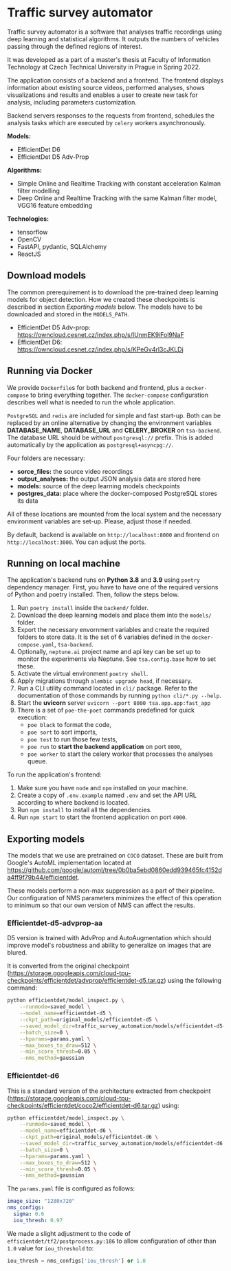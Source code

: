 # Traffic survey automator

Traffic survey automator is a software that analyses traffic recordings using deep learning and statistical algorithms.
It outputs the numbers of vehicles passing through the defined regions of interest.

It was developed as a part of a master's thesis at Faculty of Information Technology at Czech Technical University in
Prague in Spring 2022.

The application consists of a backend and a frontend. The frontend displays information about existing source videos,
performed analyses, shows visualizations and results and enables a user to create new task for analysis, including
parameters customization.

Backend servers responses to the requests from frontend, schedules the analysis tasks which are executed by `celery`
workers asynchronously.

**Models:**

- EfficientDet D6
- EfficientDet D5 Adv-Prop

**Algorithms:**

- Simple Online and Realtime Tracking with constant acceleration Kalman filter modelling
- Deep Online and Realtime Tracking with the same Kalman filter model, VGG16 feature embedding

**Technologies:**

- tensorflow
- OpenCV
- FastAPI, pydantic, SQLAlchemy
- ReactJS

## Download models

The common prerequirement is to download the pre-trained deep learning models for object detection. How we created
these checkpoints is described in section _Exporting models_ below. The models have to be downloaded and stored in the
`MODELS_PATH`.

- EfficientDet D5 Adv-prop: https://owncloud.cesnet.cz/index.php/s/IUnmEK9iFol9NaF
- EfficientDet D6: https://owncloud.cesnet.cz/index.php/s/KPeGv4rl3cJKLDj

## Running via Docker

We provide `Dockerfile`s for both backend and frontend, plus a `docker-compose` to bring everything together.
The `docker-compose` configuration describes well what is needed to run the whole application.

`PostgreSQL` and `redis` are included for simple and fast start-up. Both can be replaced by an online alternative by
changing the environment variables **DATABASE_NAME**, **DATABASE_URL** and **CELERY_BROKER** on `tsa-backend`.
The database URL should be without `postgresql://` prefix. This is added automatically by the application as
`postgresql+asyncpg://`.

Four folders are necessary:

- **sorce_files:** the source video recordings
- **output_analyses:** the output JSON analysis data are stored here
- **models:** source of the deep learning models checkpoints
- **postgres_data:** place where the docker-composed PostgreSQL stores its data

All of these locations are mounted from the local system and the necessary environment variables are set-up. Please,
adjust those if needed.

By default, backend is available on `http://localhost:8000` and frontend on `http://localhost:3000`. You can adjust the
ports.

## Running on local machine

The application's backend runs on **Python 3.8** and **3.9** using `poetry` dependency manager. First, you have to have
one of the required versions of Python and poetry installed. Then, follow the steps below.

1. Run `poetry install` inside the `backend/` folder.
2. Download the deep learning models and place them into the `models/` folder.
3. Export the necessary envornment variables and create the required folders to store data. It is the set of 6
   variables defined in the `docker-compose.yaml`, `tsa-backend`.
4. Optionally, `neptune.ai` project name and api key can be set up to monitor the experiments via Neptune. See
   `tsa.config.base` how to set these.
5. Activate the virtual environment `poetry shell`.
6. Apply migrations through `alembic upgrade head`, if necessary.
7. Run a CLI utility command located in `cli/` package. Refer to the documentation of those commands by running
   `python cli/*.py --help`.
8. Start the **uvicorn** server `uvicorn --port 8000 tsa.app.app:fast_app`
9. There is a set of `poe-the-poet` commands predefined for quick execution:
   - `poe black` to format the code,
   - `poe sort` to sort imports,
   - `poe test` to run those few tests,
   - `poe run` to **start the backend application** on port `8000`,
   - `poe worker` to start the celery worker that processes the analyses queue.

To run the application's frontend:

1. Make sure you have `node` and `npm` installed on your machine.
2. Create a copy of `.env.example` named `.env` and set the API URL according to where backend is located.
3. Run `npm install` to install all the dependencies.
4. Run `npm start` to start the frontend application on port `4000`.

## Exporting models

The models that we use are pretrained on `COCO` dataset. These are built from Google's AutoML implementation located at
https://github.com/google/automl/tree/0b0ba5ebd0860edd939465fc4152da4ff9f79b44/efficientdet.

These models perform a non-max suppression as a part of their pipeline. Our configuration of NMS parameters minimizes
the effect of this operation to minimum so that our own version of NMS can affect the results.

### Efficientdet-d5-advprop-aa

D5 version is trained with AdvProp and AutoAugmentation which should improve model's robustness and ability to generalize
on images that are blured.

It is converted from the original checkpoint (https://storage.googleapis.com/cloud-tpu-checkpoints/efficientdet/advprop/efficientdet-d5.tar.gz) using the following command:

```bash
python efficientdet/model_inspect.py \
    --runmode=saved_model \
    --model_name=efficientdet-d5 \
    --ckpt_path=original_models/efficientdet-d5 \
    --saved_model_dir=traffic_survey_automation/models/efficientdet-d5-advprop-aa \
    --batch_size=0 \
    --hparams=params.yaml \
    --max_boxes_to_draw=512 \
    --min_score_thresh=0.05 \
    --nms_method=gaussian
```

### Efficientdet-d6

This is a standard version of the architecture extracted from checkpoint (https://storage.googleapis.com/cloud-tpu-checkpoints/efficientdet/coco2/efficientdet-d6.tar.gz) using:

```bash
python efficientdet/model_inspect.py \
    --runmode=saved_model \
    --model_name=efficientdet-d6 \
    --ckpt_path=original_models/efficientdet-d6 \
    --saved_model_dir=traffic_survey_automation/models/efficientdet-d6 \
    --batch_size=0 \
    --hparams=params.yaml \
    --max_boxes_to_draw=512 \
    --min_score_thresh=0.05 \
    --nms_method=gaussian
```

The `params.yaml` file is configured as follows:

```yaml
image_size: "1280x720"
nms_configs:
  sigma: 0.6
  iou_thresh: 0.97
```

We made a slight adjustment to the code of `efficientdet/tf2/postprocess.py:186` to allow configuration of other
than `1.0` value for `iou_threshold` to:

```python
iou_thresh = nms_configs['iou_thresh'] or 1.0
```
